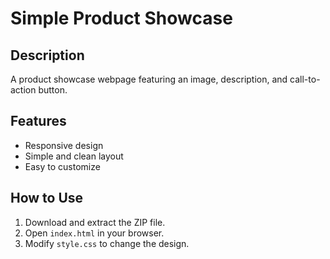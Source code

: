 # Simple Product Showcase

## Description
A product showcase webpage featuring an image, description, and call-to-action button.

## Features
- Responsive design
- Simple and clean layout
- Easy to customize

## How to Use
1. Download and extract the ZIP file.
2. Open `index.html` in your browser.
3. Modify `style.css` to change the design.
